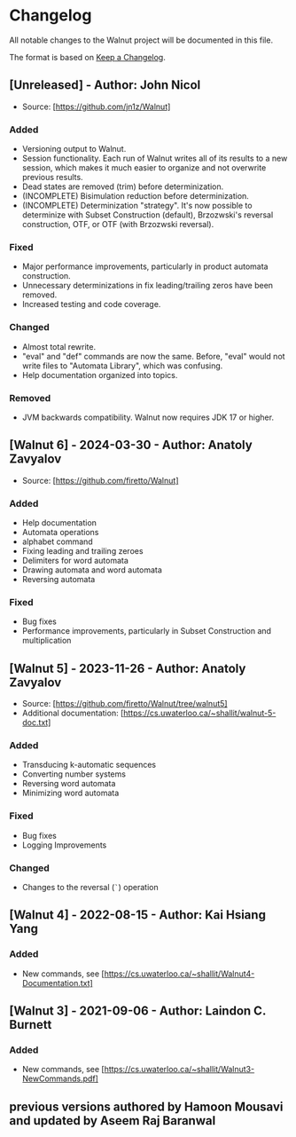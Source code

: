 # Changelog

All notable changes to the Walnut project will be documented in this file.

The format is based on [Keep a Changelog](https://keepachangelog.com/en/1.1.0/).

## [Unreleased] - Author: John Nicol

- Source: [https://github.com/jn1z/Walnut]

### Added

- Versioning output to Walnut.
- Session functionality. Each run of Walnut writes all of its results to a new session, which makes it much easier to organize and not overwrite previous results.
- Dead states are removed (trim) before determinization.
- (INCOMPLETE) Bisimulation reduction before determinization.
- (INCOMPLETE) Determinization "strategy". It's now possible to determinize with Subset Construction (default), Brzozwski's reversal construction, OTF, or OTF (with Brzozwski reversal).

### Fixed

- Major performance improvements, particularly in product automata construction.
- Unnecessary determinizations in fix leading/trailing zeros have been removed.
- Increased testing and code coverage.

### Changed

- Almost total rewrite.
- "eval" and "def" commands are now the same. Before, "eval" would not write files to "Automata Library", which was confusing.
- Help documentation organized into topics.

### Removed

- JVM backwards compatibility. Walnut now requires JDK 17 or higher.

## [Walnut 6] - 2024-03-30 - Author: Anatoly Zavyalov

- Source: [https://github.com/firetto/Walnut]

### Added

- Help documentation
- Automata operations
- alphabet command
- Fixing leading and trailing zeroes
- Delimiters for word automata
- Drawing automata and word automata
- Reversing automata

### Fixed

- Bug fixes
- Performance improvements, particularly in Subset Construction and multiplication

## [Walnut 5] - 2023-11-26 - Author: Anatoly Zavyalov

- Source: [https://github.com/firetto/Walnut/tree/walnut5]
- Additional documentation: [https://cs.uwaterloo.ca/~shallit/walnut-5-doc.txt]

### Added

- Transducing k-automatic sequences
- Converting number systems
- Reversing word automata
- Minimizing word automata

### Fixed

- Bug fixes
- Logging Improvements

### Changed

- Changes to the reversal (`` ` ``) operation

## [Walnut 4] - 2022-08-15 - Author: Kai Hsiang Yang

### Added

- New commands, see [https://cs.uwaterloo.ca/~shallit/Walnut4-Documentation.txt]

## [Walnut 3] - 2021-09-06 - Author: Laindon C. Burnett

### Added

- New commands, see [https://cs.uwaterloo.ca/~shallit/Walnut3-NewCommands.pdf]

## previous versions authored by Hamoon Mousavi and updated by Aseem Raj Baranwal
